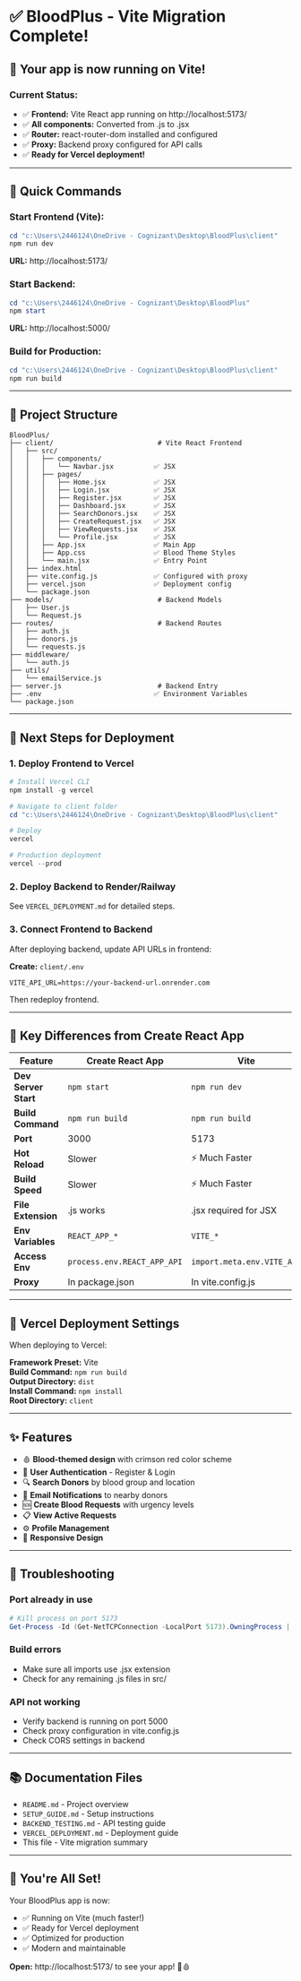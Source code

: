 # ✅ BloodPlus - Vite Migration Complete!

## 🎉 Your app is now running on Vite!

### Current Status:
- ✅ **Frontend:** Vite React app running on http://localhost:5173/
- ✅ **All components:** Converted from .js to .jsx
- ✅ **Router:** react-router-dom installed and configured
- ✅ **Proxy:** Backend proxy configured for API calls
- ✅ **Ready for Vercel deployment!**

---

## 🚀 Quick Commands

### Start Frontend (Vite):
```powershell
cd "c:\Users\2446124\OneDrive - Cognizant\Desktop\BloodPlus\client"
npm run dev
```
**URL:** http://localhost:5173/

### Start Backend:
```powershell
cd "c:\Users\2446124\OneDrive - Cognizant\Desktop\BloodPlus"
npm start
```
**URL:** http://localhost:5000/

### Build for Production:
```powershell
cd "c:\Users\2446124\OneDrive - Cognizant\Desktop\BloodPlus\client"
npm run build
```

---

## 📁 Project Structure

```
BloodPlus/
├── client/                          # Vite React Frontend
│   ├── src/
│   │   ├── components/
│   │   │   └── Navbar.jsx          ✅ JSX
│   │   ├── pages/
│   │   │   ├── Home.jsx            ✅ JSX
│   │   │   ├── Login.jsx           ✅ JSX
│   │   │   ├── Register.jsx        ✅ JSX
│   │   │   ├── Dashboard.jsx       ✅ JSX
│   │   │   ├── SearchDonors.jsx    ✅ JSX
│   │   │   ├── CreateRequest.jsx   ✅ JSX
│   │   │   ├── ViewRequests.jsx    ✅ JSX
│   │   │   └── Profile.jsx         ✅ JSX
│   │   ├── App.jsx                 ✅ Main App
│   │   ├── App.css                 ✅ Blood Theme Styles
│   │   └── main.jsx                ✅ Entry Point
│   ├── index.html
│   ├── vite.config.js              ✅ Configured with proxy
│   ├── vercel.json                 ✅ Deployment config
│   └── package.json
├── models/                          # Backend Models
│   ├── User.js
│   └── Request.js
├── routes/                          # Backend Routes
│   ├── auth.js
│   ├── donors.js
│   └── requests.js
├── middleware/
│   └── auth.js
├── utils/
│   └── emailService.js
├── server.js                        # Backend Entry
├── .env                            ✅ Environment Variables
└── package.json

```

---

## 🎯 Next Steps for Deployment

### 1. Deploy Frontend to Vercel

```powershell
# Install Vercel CLI
npm install -g vercel

# Navigate to client folder
cd "c:\Users\2446124\OneDrive - Cognizant\Desktop\BloodPlus\client"

# Deploy
vercel

# Production deployment
vercel --prod
```

### 2. Deploy Backend to Render/Railway

See `VERCEL_DEPLOYMENT.md` for detailed steps.

### 3. Connect Frontend to Backend

After deploying backend, update API URLs in frontend:

**Create:** `client/.env`
```env
VITE_API_URL=https://your-backend-url.onrender.com
```

Then redeploy frontend.

---

## 🔧 Key Differences from Create React App

| Feature | Create React App | Vite |
|---------|------------------|------|
| **Dev Server Start** | `npm start` | `npm run dev` |
| **Build Command** | `npm run build` | `npm run build` |
| **Port** | 3000 | 5173 |
| **Hot Reload** | Slower | ⚡ Much Faster |
| **Build Speed** | Slower | ⚡ Much Faster |
| **File Extension** | .js works | .jsx required for JSX |
| **Env Variables** | `REACT_APP_*` | `VITE_*` |
| **Access Env** | `process.env.REACT_APP_API` | `import.meta.env.VITE_API` |
| **Proxy** | In package.json | In vite.config.js |

---

## 📝 Vercel Deployment Settings

When deploying to Vercel:

**Framework Preset:** Vite  
**Build Command:** `npm run build`  
**Output Directory:** `dist`  
**Install Command:** `npm install`  
**Root Directory:** `client`  

---

## ✨ Features

- 🩸 **Blood-themed design** with crimson red color scheme
- 👤 **User Authentication** - Register & Login
- 🔍 **Search Donors** by blood group and location
- 📧 **Email Notifications** to nearby donors
- 🆘 **Create Blood Requests** with urgency levels
- 📋 **View Active Requests**
- ⚙️ **Profile Management**
- 📱 **Responsive Design**

---

## 🐛 Troubleshooting

### Port already in use
```powershell
# Kill process on port 5173
Get-Process -Id (Get-NetTCPConnection -LocalPort 5173).OwningProcess | Stop-Process -Force
```

### Build errors
- Make sure all imports use .jsx extension
- Check for any remaining .js files in src/

### API not working
- Verify backend is running on port 5000
- Check proxy configuration in vite.config.js
- Check CORS settings in backend

---

## 📚 Documentation Files

- `README.md` - Project overview
- `SETUP_GUIDE.md` - Setup instructions
- `BACKEND_TESTING.md` - API testing guide
- `VERCEL_DEPLOYMENT.md` - Deployment guide
- This file - Vite migration summary

---

## 🎊 You're All Set!

Your BloodPlus app is now:
- ✅ Running on Vite (much faster!)
- ✅ Ready for Vercel deployment
- ✅ Optimized for production
- ✅ Modern and maintainable

**Open:** http://localhost:5173/ to see your app! 🚀🩸
